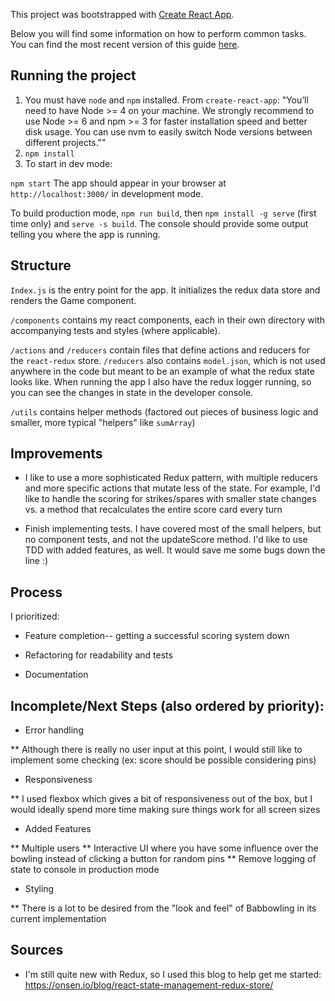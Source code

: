 This project was bootstrapped with [Create React App](https://github.com/facebookincubator/create-react-app).

Below you will find some information on how to perform common tasks.<br>
You can find the most recent version of this guide [here](https://github.com/facebookincubator/create-react-app/blob/master/packages/react-scripts/template/README.md).

## Running the project
1. You must have `node` and `npm` installed. From `create-react-app`:
"You’ll need to have Node >= 4 on your machine.
We strongly recommend to use Node >= 6 and npm >= 3 for faster installation speed and better disk usage. You can use nvm to easily switch Node versions between different projects.""
1. `npm install`
1. To start in dev mode:

`npm start`
The app should appear in your browser at `http://localhost:3000/` in development mode.

To build production mode, `npm run build`, then `npm install -g serve` (first time only) and `serve -s build`. The console should provide some output telling you where the app is running.

## Structure
`Index.js` is the entry point for the app. It initializes the redux data store and renders the Game component.

`/components` contains my react components, each in their own directory with accompanying tests and styles (where applicable).

`/actions` and `/reducers` contain files that define actions and reducers for the `react-redux` store. `/reducers` also contains `model.json`, which is not used anywhere in the code but meant to be an example of what the redux state looks like. When running the app I also have the redux logger running, so you can see the changes in state in the developer console.

`/utils` contains helper methods (factored out pieces of business logic and smaller, more typical "helpers" like `sumArray`)
## Improvements

* I like to use a more sophisticated Redux pattern, with multiple reducers and more specific actions that mutate less of the state. For example, I'd like to handle the scoring for strikes/spares with smaller state changes vs. a method that recalculates the entire score card every turn

* Finish implementing tests. I have covered most of the small helpers, but no component tests, and not the updateScore method. I'd like to use TDD with added features, as well. It would save me some bugs down the line :)

## Process

I prioritized:

* Feature completion-- getting a successful scoring system down

* Refactoring for readability and tests

* Documentation

## Incomplete/Next Steps (also ordered by priority):

* Error handling

** Although there is really no user input at this point, I would still like to implement some checking (ex: score should be possible considering pins)

* Responsiveness

** I used flexbox which gives a bit of responsiveness out of the box, but I would ideally spend more time making sure things work for all screen sizes

* Added Features

** Multiple users
** Interactive UI where you have some influence over the bowling instead of clicking a button for random pins
** Remove logging of state to console in production mode

* Styling

** There is a lot to be desired from the "look and feel" of Babbowling in its current implementation

## Sources

* I'm still quite new with Redux, so I used this blog to help get me started: https://onsen.io/blog/react-state-management-redux-store/
